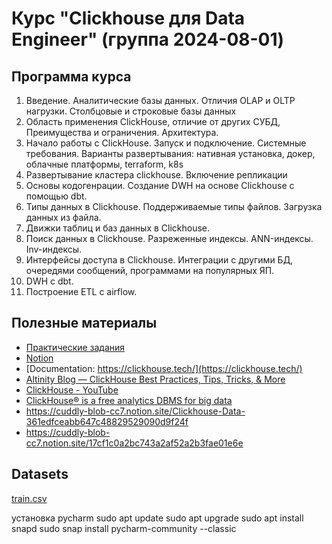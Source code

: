 # Курс "Clickhouse для Data Engineer" (группа 2024-08-01)

## Программа курса
1. Введение. Аналитические базы данных. Отличия OLAP и OLTP нагрузки. Столбцовые и строковые базы данных
2. Область применения ClickHouse, отличие от других СУБД, Преимущества и ограничения. Архитектура.
3. Начало работы с ClickHouse. Запуск и подключение. Системные требования. Варианты развертывания: нативная установка, докер, облачные платформы, terraform, k8s
4. Развертывание кластера clickhouse. Включение репликации
5. Основы кодогенрации. Создание DWH на основе Clickhouse с помощью dbt.
6. Типы данных в Clickhouse. Поддерживаемые типы файлов. Загрузка данных из файла.
7. Движки таблиц и баз данных в Clickhouse.
8. Поиск данных в Clickhouse. Разреженные индексы. ANN-индексы. Inv-индексы.
9. Интерфейсы доступа в Clickhouse. Интеграции с другими БД, очередями сообщений, программами на популярных ЯП.
10. DWH c dbt.
11. Построение ETL с airflow.
 
## Полезные материалы
- [Практические задания](https://docs.google.com/spreadsheets/d/1QzvpMAfdqdgD8BaO9V6Y20IpPf2jDODC_EqyUrxfuPU/edit?usp=sharing)
- [Notion](https://cuddly-blob-cc7.notion.site/Clickhouse-Data-361edfceabb647c48829529090d9f24f)
- [Documentation: https://clickhouse.tech/](https://clickhouse.tech/)
- [Altinity Blog — ClickHouse Best Practices, Tips, Tricks, & More](https://www.altinity.com/blog) 
- [ClickHouse - YouTube](https://www.youtube.com/channel/UChtmrD-dsdpspr42P_PyRAw) 
- [ClickHouse® is a free analytics DBMS for big data](https://github.com/ClickHouse/ClickHouse)
- https://cuddly-blob-cc7.notion.site/Clickhouse-Data-361edfceabb647c48829529090d9f24f
- https://cuddly-blob-cc7.notion.site/17cf1c0a2bc743a2af52a2b3fae01e6e
## Datasets
[train.csv](..%2F%D0%97%D0%B0%D0%B3%D1%80%D1%83%D0%B7%D0%BA%D0%B8%2Ftrain.csv)

установка pycharm 
sudo apt update
sudo apt upgrade
sudo apt install snapd
sudo snap install pycharm-community --classic
